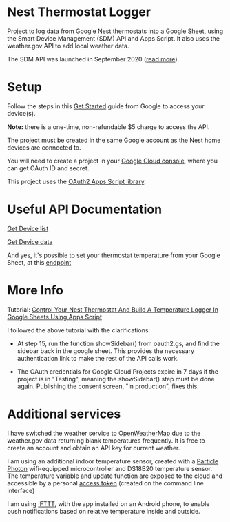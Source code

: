 # Nest Thermostat Logger

Project to log data from Google Nest thermostats into a Google Sheet, using the Smart Device Management (SDM) API and Apps Script. It also uses the weather.gov API to add local weather data.

The SDM API was launched in September 2020 ([read more](https://developers.googleblog.com/2020/09/google-nest-device-access-console.html)).

# Setup

Follow the steps in this [Get Started](https://developers.google.com/nest/device-access/get-started) guide from Google to access your device(s).

**Note:** there is a one-time, non-refundable $5 charge to access the API.

The project must be created in the same Google account as the Nest home devices are connected to.

You will need to create a project in your [Google Cloud console](https://console.cloud.google.com/), where you can get OAuth ID and secret.

This project uses the [OAuth2 Apps Script library](https://github.com/googleworkspace/apps-script-oauth2).

# Useful API Documentation

[Get Device list](https://developers.google.com/nest/device-access/reference/rest/v1/enterprises.devices/list)

[Get Device data](https://developers.google.com/nest/device-access/reference/rest/v1/enterprises.devices/get)

And yes, it's possible to set your thermostat temperature from your Google Sheet, at this [endpoint](https://developers.google.com/nest/device-access/traits/device/thermostat-temperature-setpoint)

# More Info

Tutorial: [Control Your Nest Thermostat And Build A Temperature Logger In Google Sheets Using Apps Script](https://www.benlcollins.com/apps-script/nest-thermostat/)

I followed the above tutorial with the clarifications:

* At step 15, run the function showSidebar() from oauth2.gs, and find the sidebar back in the google sheet. This provides the necessary authentication link to make the rest of the API calls work.

* The OAuth credentials for Google Cloud Projects expire in 7 days if the project is in "Testing", meaning the showSidebar() step must be done again. Publishing the consent screen, "in production", fixes this.

# Additional services

I have switched the weather service to [OpenWeatherMap](https://openweathermap.org/) due to the weather.gov data returning blank temperatures frequently. It is free to create an account and obtain an API key for current weather.

I am using an additional indoor temperature sensor, created with a [Particle Photon](https://docs.particle.io/photon/) wifi-equipped microcontroller and DS18B20 temperature sensor. The temperature variable and update function are exposed to the cloud and accessible by a personal [access token](https://docs.particle.io/reference/device-cloud/api/) (created on the command line interface)

I am using [IFTTT](https://ifttt.com/home), with the app installed on an Android phone, to enable push notifications based on relative temperature inside and outside.
